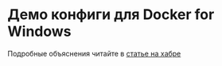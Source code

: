 # Демо конфиги для Docker for Windows
Подробные объяснения читайте в [статье на хабре](https://habrahabr.ru/post/348668/)